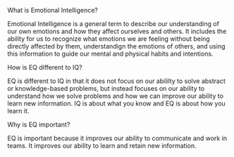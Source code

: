 What is Emotional Intelligence?

Emotional Intelligence is a general term to describe our understanding of our own emotions and how they affect ourselves and others. It includes the ability for us to recognize what emotions we are feeling without being directly affected by them, understandign the emotions of others, and using this information to guide our mental and physical habits and intentions.


How is EQ different to IQ?

EQ is different to IQ in that it does not focus on our abililty to solve abstract or knowledge-based problems, but instead focuses on our ability to understand how we solve problems and how we can improve our ability to learn new information. IQ is about what you know and EQ is about how you learn it.


Why is EQ important?

EQ is important because it improves our ability to communicate and work in teams. It improves our ability to learn and retain new information.

